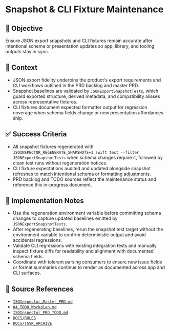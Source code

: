 # Snapshot & CLI Fixture Maintenance

## 🎯 Objective
Ensure JSON export snapshots and CLI fixtures remain accurate after intentional schema or presentation updates so app, library, and tooling outputs stay in sync.

## 🧩 Context
- JSON export fidelity underpins the product's export requirements and CLI workflows outlined in the PRD backlog and master PRD.
- Snapshot baselines are validated by `JSONExportSnapshotTests`, which guard exported structure, derived metadata, and compatibility aliases across representative fixtures.
- CLI fixtures document expected formatter output for regression coverage when schema fields change or new presentation affordances ship.

## ✅ Success Criteria
- All snapshot fixtures regenerated with `ISOINSPECTOR_REGENERATE_SNAPSHOTS=1 swift test --filter JSONExportSnapshotTests` when schema changes require it, followed by clean test runs without regeneration notices.
- CLI fixture expectations audited and updated alongside snapshot refreshes to match intentional schema or formatting adjustments.
- PRD backlog and TODO sources reflect the maintenance status and reference this in-progress document.

## 🔧 Implementation Notes
- Use the regeneration environment variable before committing schema changes to capture updated baselines emitted by `JSONExportSnapshotTests`.
- After regenerating baselines, rerun the snapshot test target without the environment variable to confirm deterministic output and avoid accidental regressions.
- Validate CLI regressions with existing integration tests and manually inspect fixture diffs for readability and alignment with documented schema fields.
- Coordinate with tolerant parsing consumers to ensure new issue fields or format summaries continue to render as documented across app and CLI surfaces.

## 🧠 Source References
- [`ISOInspector_Master_PRD.md`](../AI/ISOViewer/ISOInspector_PRD_Full/ISOInspector_Master_PRD.md)
- [`04_TODO_Workplan.md`](../AI/ISOInspector_Execution_Guide/04_TODO_Workplan.md)
- [`ISOInspector_PRD_TODO.md`](../AI/ISOViewer/ISOInspector_PRD_TODO.md)
- [`DOCS/RULES`](../RULES)
- [`DOCS/TASK_ARCHIVE`](../TASK_ARCHIVE)
